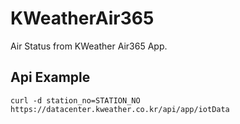 # KWeatherAir365
Air Status from KWeather Air365 App.

## Api Example
```
curl -d station_no=STATION_NO https://datacenter.kweather.co.kr/api/app/iotData
```
